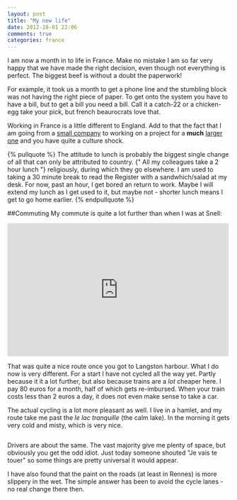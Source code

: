 ```yaml
---
layout: post
title: "My new life"
date: 2012-10-01 22:06
comments: true
categories: france
---
```

I am now a month in to life in France. Make no mistake I am so far very happy that we have made the right decision, even though not everything is perfect. The biggest beef is without a doubt the paperwork!
<!-- more -->
For example, it took us a month to get a phone line and the stumbling block was not having the right piece of paper. To get onto the system you have to have a bill, but to get a bill you need a bill. Call it a catch-22 or a chicken-egg take your pick, but french beaurocrats love that.

Working in France is a little different to England. Add to that the fact that I am going from a <a href="https://www.snellgroup.com" target="_blank">small company</a> to working on a project for a <b>much</b> <a href="https://www.orange-business.com" target="_blank">larger one</a> and you have quite a culture shock.

{% pullquote %}
The attitude to lunch is probably the biggest single change of all that can only be attributed to country. {" All my colleagues take a 2 hour lunch "} religiously, during which they go elsewhere. I am used to taking a 30 minute break to read the Register with a sandwhich/salad at my desk. For now, past an hour, I get bored an return to work. Maybe I will extend my lunch as I get used to it, but maybe not - shorter lunch means I get to go home earlier.
{% endpullquote %}

##Commuting
My commute is quite a lot further than when I was at Snell:

<iframe width="500" height="300" scrolling="no" frameborder="no" src="https://www.google.com/fusiontables/embedviz?viz=MAP&amp;q=select+col2+from+1J0AXs2Oyzs-J9ChL5U7hgKWkHX-HimQZ699VSO4&amp;h=false&amp;lat=50.820603567709554&amp;lng=-1.011776909545925&amp;z=13&amp;t=1&amp;l=col2"></iframe>

That was quite a nice route once you got to Langston harbour. What I do now is very different. For a start I have not cycled all the way yet. Partly because it it a lot further, but also because trains are a *lot* cheaper here. I pay 80 euros for a month, half of which gets re-imbursed. When your train costs less than 2 euros a day, it does not even make sense to take a car.

The actual cycling is a lot more pleasant as well. I live in a hamlet, and my route take me past the _le lac tranquille_ (the calm lake). In the morning it gets very cold and misty, which is very nice.

<a href="https://imgur.com/Trejw"><img src="https://i.imgur.com/Trejw.jpg" title="Hosted by imgur.com" alt="" /></a>

Drivers are about the same. The vast majority give me plenty of space, but obviously you get the odd idiot. Just today someone shouted "Je vais te touer" so some things are pretty universal it would appear.

I have also found that the paint on the roads (at least in Rennes) is more slippery in the wet. The simple answer has been to avoid the cycle lanes - no real change there then.
